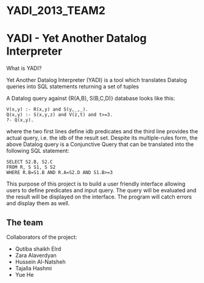 YADI_2013_TEAM2
===============
YADI - Yet Another Datalog Interpreter
================================================
                                        
What is YADI?

Yet Another Datalog Interpreter (YADI) is a tool which translates Datalog queries into SQL statements returning a set of tuples

A Datalog query against {R(A,B), S(B,C,D)} database looks like this:

    V(x,y) :- R(x,y) and S(y,_,_). 
    Q(x,y) :- S(x,y,z) and V(z,t) and t>=3.
    ?- Q(x,y).
    
where the two first lines define idb predicates and the third line provides the actual query, i.e. the idb of the result set.
Despite its multiple-rules form, the above Datalog query is a Conjunctive Query that can be translated into the following SQL statement:

    SELECT S2.B, S2.C 
    FROM R, S S1, S S2  
    WHERE R.B=S1.B AND R.A=S2.D AND S1.B>=3

This purpose of this project is to build a user friendly interface allowing users to define predicates and input query.
The query will be evaluated and the result will be displayed on the interface.
The program will catch errors and display them as well.



The team
------------------------------------

Collaborators of the project:
  * Qutiba  shaikh Elrd       
  * Zara Alaverdyan
  * Hussein Al-Natsheh
  * Tajalla Hashmi
  * Yue He
